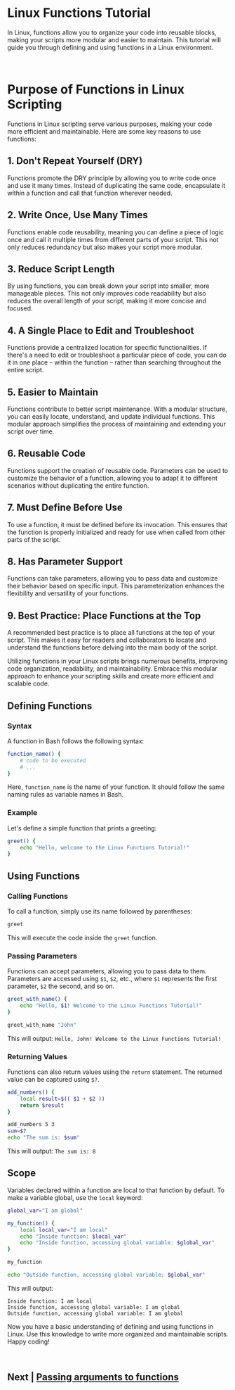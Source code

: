 
# Linux Functions Tutorial

In Linux, functions allow you to organize your code into reusable blocks, making your scripts more modular and easier to maintain. This tutorial will guide you through defining and using functions in a Linux environment.

<br>

 # Purpose of Functions in Linux Scripting

Functions in Linux scripting serve various purposes, making your code more efficient and maintainable. Here are some key reasons to use functions:

## 1. Don't Repeat Yourself (DRY)

Functions promote the DRY principle by allowing you to write code once and use it many times. Instead of duplicating the same code, encapsulate it within a function and call that function wherever needed.

## 2. Write Once, Use Many Times

Functions enable code reusability, meaning you can define a piece of logic once and call it multiple times from different parts of your script. This not only reduces redundancy but also makes your script more modular.

## 3. Reduce Script Length

By using functions, you can break down your script into smaller, more manageable pieces. This not only improves code readability but also reduces the overall length of your script, making it more concise and focused.

## 4. A Single Place to Edit and Troubleshoot

Functions provide a centralized location for specific functionalities. If there's a need to edit or troubleshoot a particular piece of code, you can do it in one place – within the function – rather than searching throughout the entire script.

## 5. Easier to Maintain

Functions contribute to better script maintenance. With a modular structure, you can easily locate, understand, and update individual functions. This modular approach simplifies the process of maintaining and extending your script over time.

## 6. Reusable Code

Functions support the creation of reusable code. Parameters can be used to customize the behavior of a function, allowing you to adapt it to different scenarios without duplicating the entire function.

## 7. Must Define Before Use

To use a function, it must be defined before its invocation. This ensures that the function is properly initialized and ready for use when called from other parts of the script.

## 8. Has Parameter Support

Functions can take parameters, allowing you to pass data and customize their behavior based on specific input. This parameterization enhances the flexibility and versatility of your functions.

## 9. Best Practice: Place Functions at the Top

A recommended best practice is to place all functions at the top of your script. This makes it easy for readers and collaborators to locate and understand the functions before delving into the main body of the script.

Utilizing functions in your Linux scripts brings numerous benefits, improving code organization, readability, and maintainability. Embrace this modular approach to enhance your scripting skills and create more efficient and scalable code.


## Defining Functions

### Syntax

A function in Bash follows the following syntax:

```bash
function_name() {
    # code to be executed
    # ...
}
```

Here, `function_name` is the name of your function. It should follow the same naming rules as variable names in Bash.

### Example

Let's define a simple function that prints a greeting:

```bash
greet() {
    echo "Hello, welcome to the Linux Functions Tutorial!"
}
```

## Using Functions

### Calling Functions

To call a function, simply use its name followed by parentheses:

```bash
greet
```

This will execute the code inside the `greet` function.

### Passing Parameters

Functions can accept parameters, allowing you to pass data to them. Parameters are accessed using `$1`, `$2`, etc., where `$1` represents the first parameter, `$2` the second, and so on.

```bash
greet_with_name() {
    echo "Hello, $1! Welcome to the Linux Functions Tutorial!"
}

greet_with_name "John"
```

This will output: `Hello, John! Welcome to the Linux Functions Tutorial!`

### Returning Values

Functions can also return values using the `return` statement. The returned value can be captured using `$?`.

```bash
add_numbers() {
    local result=$(( $1 + $2 ))
    return $result
}

add_numbers 5 3
sum=$?
echo "The sum is: $sum"
```

This will output: `The sum is: 8`

## Scope

Variables declared within a function are local to that function by default. To make a variable global, use the `local` keyword:

```bash
global_var="I am global"

my_function() {
    local local_var="I am local"
    echo "Inside function: $local_var"
    echo "Inside function, accessing global variable: $global_var"
}

my_function

echo "Outside function, accessing global variable: $global_var"
```

This will output:

```
Inside function: I am local
Inside function, accessing global variable: I am global
Outside function, accessing global variable: I am global
```

Now you have a basic understanding of defining and using functions in Linux. Use this knowledge to write more organized and maintainable scripts. Happy coding!

<br>

## Next | [Passing arguments to functions]()

